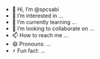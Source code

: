 - 👋 Hi, I’m @spcsabi
- 👀 I’m interested in ...
- 🌱 I’m currently learning ...
- 💞️ I’m looking to collaborate on ...
- 📫 How to reach me ...
- 😄 Pronouns: ...
- ⚡ Fun fact: ...

<!---
spcsabi/spcsabi is a ✨ special ✨ repository because its `README.md` (this file) appears on your GitHub profile.
You can click the Preview link to take a look at your changes.
--->

